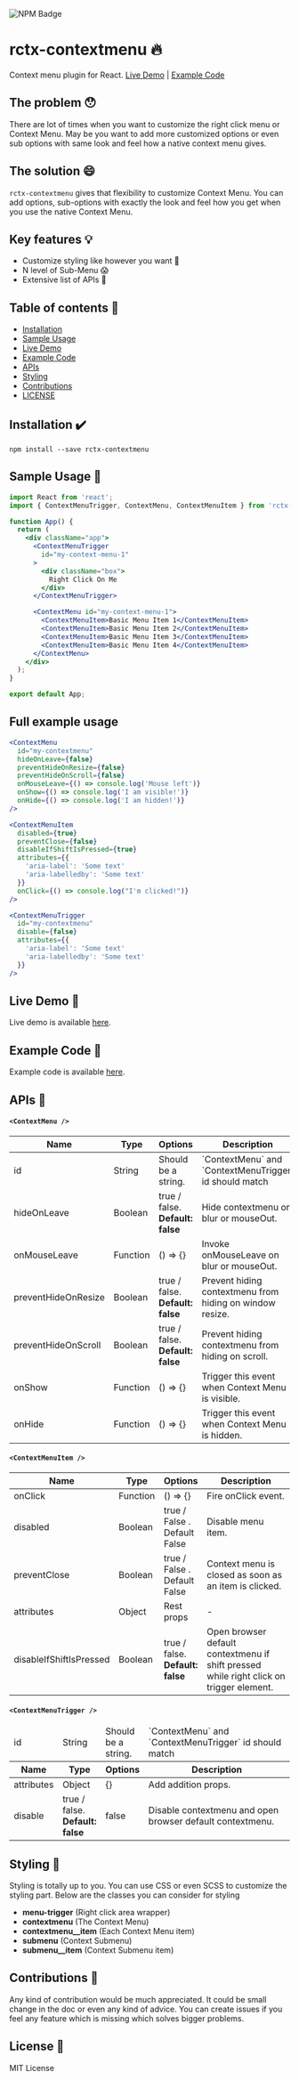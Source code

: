 ![NPM Badge](https://badge.fury.io/js/rctx-contextmenu.svg)

# rctx-contextmenu 🔥
Context menu plugin for React.
[Live Demo](https://reachtokish.github.io/rctx-contextmenu/) | [Example Code](https://github.com/reachtokish/rctx-contextmenu/tree/master/example)

## The problem :hushed:
There are lot of times when you want to customize the right click menu or Context Menu. May be you want to add more customized options or even sub options with same look and feel how a native context menu gives.

<!-- --------------------------------------------------- -->

## The solution :smile:
`rctx-contextmenu` gives that flexibility to customize Context Menu. You can add options, sub-options with exactly the look and feel how you get when you use the native Context Menu.

<!-- --------------------------------------------------- -->

## Key features :bulb:
<!-- - Append to body or root tag :sparkler: -->
- Customize styling like however you want :bouquet:
- N level of Sub-Menu :scream:
- Extensive list of APIs 💪

<!-- --------------------------------------------------- -->

## Table of contents :pizza:
- [Installation](#installation-heavy_check_mark)
- [Sample Usage](#sample-usage-rocket)
- [Live Demo](#live-demo-saxophone)
- [Example Code](#example-code-book)
- [APIs](#apis-evergreen_tree)
- [Styling](#styling-ear_of_rice)
- [Contributions](#contributions-pray)
- [LICENSE](#license-triangular_flag_on_post)

<!-- --------------------------------------------------- -->

## Installation :heavy_check_mark:
```
npm install --save rctx-contextmenu
```

<!-- --------------------------------------------------- -->

## Sample Usage :rocket:
```jsx
import React from 'react';
import { ContextMenuTrigger, ContextMenu, ContextMenuItem } from 'rctx-contextmenu';

function App() {
  return (
    <div className="app">
      <ContextMenuTrigger
        id="my-context-menu-1"
      >
        <div className="box">
          Right Click On Me
        </div>
      </ContextMenuTrigger>

      <ContextMenu id="my-context-menu-1">
        <ContextMenuItem>Basic Menu Item 1</ContextMenuItem>
        <ContextMenuItem>Basic Menu Item 2</ContextMenuItem>
        <ContextMenuItem>Basic Menu Item 3</ContextMenuItem>
        <ContextMenuItem>Basic Menu Item 4</ContextMenuItem>
      </ContextMenu>
    </div>
  );
}

export default App;
```
<!-- --------------------------------------------------- -->

## Full example usage
```jsx
<ContextMenu
  id="my-contextmenu"
  hideOnLeave={false}
  preventHideOnResize={false}
  preventHideOnScroll={false}
  onMouseLeave={() => console.log('Mouse left')}
  onShow={() => console.log('I am visible!')}
  onHide={() => console.log('I am hidden!')}
/>
```

```jsx
<ContextMenuItem
  disabled={true}
  preventClose={false}
  disableIfShiftIsPressed={true}
  attributes={{
    'aria-label': 'Some text'
    'aria-labelledby': 'Some text'
  }}
  onClick={() => console.log("I'm clicked!")}
/>
```

```jsx
<ContextMenuTrigger
  id="my-contextmenu"
  disable={false}
  attributes={{
    'aria-label': 'Some text'
    'aria-labelledby': 'Some text'
  }}
/>
```

## Live Demo :saxophone:
Live demo is available [here](https://reachtokish.github.io/rctx-contextmenu/).

<!-- --------------------------------------------------- -->

## Example Code :book:
Example code is available [here](https://github.com/reachtokish/rctx-contextmenu/tree/master/example).

<!-- --------------------------------------------------- -->

## APIs :evergreen_tree:
#### `<ContextMenu />`
<table class="table table-bordered table-striped">
  <thead>
  <tr>
    <th style="width: 60px;">Name</th>
    <th style="width: 50px;">Type</th>
    <th style="width: 10px;">Options</th>
    <th>Description</th>
  </tr>
  </thead>
  <tbody>
    <tr>
      <td>id</td>
      <td>String</td>
      <td>Should be a string.</td>
      <td>`ContextMenu` and `ContextMenuTrigger` id should match</td>
    </tr>
    <!-- <tr>
      <td>appendTo</td>
      <td>Element</td>
      <td>Should be a valid DOM element. <strong>Default: Enclosed element</strong></td>
      <td>Append context menu inside the passed element</td>
    </!-->
    <tr>
      <td>hideOnLeave</td>
      <td>Boolean</td>
      <td>true / false. <strong>Default: false</strong></td>
      <td>Hide contextmenu on blur or mouseOut.</td>
    </tr>
    <tr>
      <td>onMouseLeave</td>
      <td>Function</td>
      <td>() => {}</td>
      <td>Invoke onMouseLeave on blur or mouseOut.</td>
    </tr>
    <tr>
      <td>preventHideOnResize</td>
      <td>Boolean</td>
      <td>true / false. <strong>Default: false</strong></td>
      <td>Prevent hiding contextmenu from hiding on window resize.</td>
    </tr>
    <tr>
      <td>preventHideOnScroll</td>
      <td>Boolean</td>
      <td>true / false. <strong>Default: false</strong></td>
      <td>Prevent hiding contextmenu from hiding on scroll.</td>
    </tr>
    <tr>
      <td>onShow</td>
      <td>Function</td>
      <td>() => {}</td>
      <td>Trigger this event when Context Menu is visible.</td>
    </tr>
    <tr>
      <td>onHide</td>
      <td>Function</td>
      <td>() => {}</td>
      <td>Trigger this event when Context Menu is hidden.</td>
    </tr>
  </tbody>
</table>

#### `<ContextMenuItem />`
<table class="table table-bordered table-striped">
  <thead>
    <tr>
      <th style="width: 60px;">Name</th>
      <th style="width: 50px;">Type</th>
      <th style="width: 10px;">Options</th>
      <th>Description</th>
    </tr>
  </thead>
  <tbody>
    <tr>
      <td>onClick</td>
      <td>Function</td>
      <td>() => {}</td>
      <td>Fire onClick event.</td>
    </tr>
    <tr>
      <td>disabled</td>
      <td>Boolean</td>
      <td>true / False . Default False</td>
      <td>Disable menu item.</td>
    </tr>
    <tr>
      <td>preventClose</td>
      <td>Boolean</td>
      <td>true / False . Default False</td>
      <td>Context menu is closed as soon as an item is clicked.</td>
    </tr>
    <tr>
      <td>attributes</td>
      <td>Object</td>
      <td>Rest props</td>
      <td>-</td>
    </tr>
    <tr>
      <td>disableIfShiftIsPressed</td>
      <td>Boolean</td>
      <td>true / false. <strong>Default: false</strong></td>
      <td>Open browser default contextmenu if shift pressed while right click on trigger element.</td>
    </tr>
  </tbody>
</table>

#### `<ContextMenuTrigger />`
<table class="table table-bordered table-striped">
  <thead>
    <tr>
      <td>id</td>
      <td>String</td>
      <td>Should be a string.</td>
      <td>`ContextMenu` and `ContextMenuTrigger` id should match</td>
    </tr>
    <tr>
      <th style="width: 60px;">Name</th>
      <th style="width: 50px;">Type</th>
      <th style="width: 10px;">Options</th>
      <th>Description</th>
    </tr>
  </thead>
  <tbody>
    <tr>
      <td>attributes</td>
      <td>Object</td>
      <td>{}</td>
      <td>Add addition props.</td>
    </tr>
    <tr>
      <td>disable</td>
      <td>true / false. <strong>Default: false</strong></td>
      <td>false</td>
      <td>Disable contextmenu and open browser default contextmenu.</td>
    </tr>
  </tbody>
</table>

<!-- --------------------------------------------------- -->

## Styling :ear_of_rice:
Styling is totally up to you. You can use CSS or even SCSS to customize the styling part. Below are the classes you can consider for styling

- **menu-trigger** (Right click area wrapper)
- **contextmenu** (The Context Menu)
- **contextmenu__item** (Each Context Menu item)
- **submenu** (Context Submenu)
- **submenu__item** (Context Submenu item)

<!-- --------------------------------------------------- -->

## Contributions :pray:
Any kind of contribution would be much appreciated. It could be small change in the doc or even any kind of advice. You can create issues if you feel any feature which is missing which solves bigger problems.

<!-- --------------------------------------------------- -->

## License :triangular_flag_on_post:
MIT License